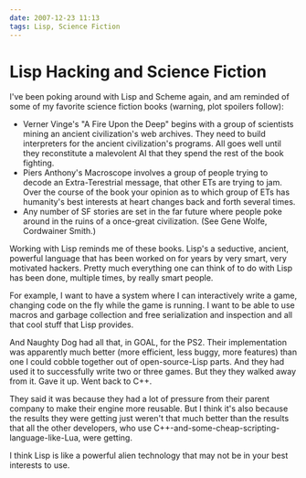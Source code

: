 ```yaml
---
date: 2007-12-23 11:13
tags: Lisp, Science Fiction
---
```


# Lisp Hacking and Science Fiction

I've been poking around with Lisp and Scheme again, and am reminded of some of
my favorite science fiction books (warning, plot spoilers follow):

* Verner Vinge's "A Fire Upon the Deep" begins with a group of scientists mining an ancient civilization's web archives. They need to build interpreters for the ancient civilization's programs. All goes well until they reconstitute a malevolent AI that they spend the rest of the book fighting.
* Piers Anthony's Macroscope involves a group of people trying to decode an Extra-Terestrial message, that other ETs are trying to jam. Over the course of the book your opinion as to which group of ETs has humanity's best interests at heart changes back and forth several times.
* Any number of SF stories are set in the far future where people poke around in the ruins of a once-great civilization. (See Gene Wolfe, Cordwainer Smith.)

Working with Lisp reminds me of these books. Lisp's a seductive, ancient,
powerful language that has been worked on for years by very smart, very
motivated hackers. Pretty much everything one can think of to do with Lisp has
been done, multiple times, by really smart people.

For example, I want to have
a system where I can interactively write a game, changing code on the fly
while the game is running. I want to be able to use macros and garbage
collection and free serialization and inspection and all that cool stuff that
Lisp provides.

And Naughty Dog had all that, in GOAL, for the PS2. Their
implementation was apparently much better (more efficient, less buggy, more
features) than one I could cobble together out of open-source-Lisp parts. And
they had used it to successfully write two or three games. But they they
walked away from it. Gave it up. Went back to C++.

They said it was because
they had a lot of pressure from their parent company to make their engine more
reusable. But I think it's also because the results they were getting just
weren't that much better than the results that all the other developers, who
use C++-and-some-cheap-scripting-language-like-Lua, were getting.

I think Lisp
is like a powerful alien technology that may not be in your best interests to
use.
